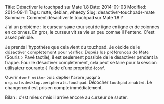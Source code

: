 Title: Désactiver le touchpad sur Mate 1.8
Date: 2014-09-03
Modified: 2014-09-11
Tags: mate, debian, wheezy
Slug: desactiver-touchpade-mate
Summary: Comment désactiver le touchpad sur Mate 1.8 ?

J'ai un problème : le curseur saute tout seul de ligne en ligne et de colonnes en colonnes. En gros, le curseur vit sa vie un peu comme il l'entend. C'est assez pénible.

Je prends l'hypothèse que cela vient du touchpad. Je décide de le désactiver complètement pour vérifier. Depuis les préférences de Mate (Souris > Pavé tactile), il est seulement possible de le désactiver pendant la frappe. Pour le désactiver complètement, cela peut se faire pour la session utilisateur courante à l'aide d'une propriété `dconf`.

Ouvrir `dconf-editor` puis déplier l'arbre jusqu'à `org.mate.desktop.peripherals.touchpad`. Décocher `touchpad.enabled`. Le changement est pris en compte immédiatement.

Bilan : c'est mieux mais il arrive encore au curseur de sauter.


